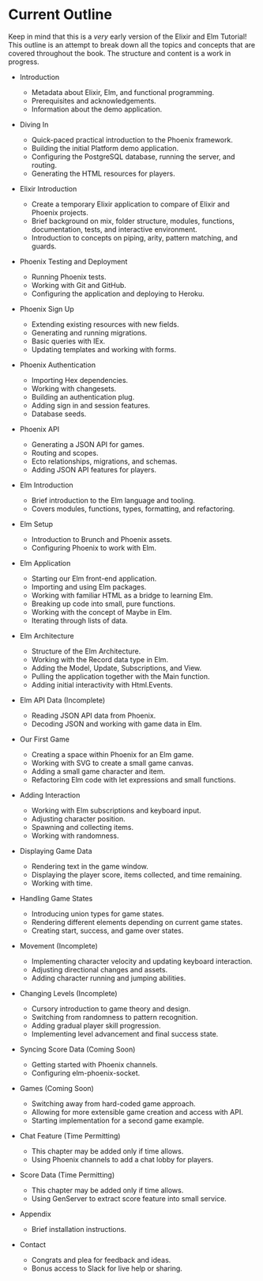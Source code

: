 # Current Outline

Keep in mind that this is a _very_ early version of the Elixir and Elm
Tutorial! This outline is an attempt to break down all the topics and concepts
that are covered throughout the book. The structure and content is a work in
progress.

- Introduction
  - Metadata about Elixir, Elm, and functional programming.
  - Prerequisites and acknowledgements.
  - Information about the demo application.

- Diving In
  - Quick-paced practical introduction to the Phoenix framework.
  - Building the initial Platform demo application.
  - Configuring the PostgreSQL database, running the server, and routing.
  - Generating the HTML resources for players.

- Elixir Introduction
  - Create a temporary Elixir application to compare of Elixir and Phoenix
    projects.
  - Brief background on mix, folder structure, modules, functions,
    documentation, tests, and interactive environment.
  - Introduction to concepts on piping, arity, pattern matching, and guards.

- Phoenix Testing and Deployment
  - Running Phoenix tests.
  - Working with Git and GitHub.
  - Configuring the application and deploying to Heroku.

- Phoenix Sign Up
  - Extending existing resources with new fields.
  - Generating and running migrations.
  - Basic queries with IEx.
  - Updating templates and working with forms.

- Phoenix Authentication
  - Importing Hex dependencies.
  - Working with changesets.
  - Building an authentication plug.
  - Adding sign in and session features.
  - Database seeds.

- Phoenix API
  - Generating a JSON API for games.
  - Routing and scopes.
  - Ecto relationships, migrations, and schemas.
  - Adding JSON API features for players.

- Elm Introduction
  - Brief introduction to the Elm language and tooling.
  - Covers modules, functions, types, formatting, and refactoring.

- Elm Setup
  - Introduction to Brunch and Phoenix assets.
  - Configuring Phoenix to work with Elm.

- Elm Application
  - Starting our Elm front-end application.
  - Importing and using Elm packages.
  - Working with familiar HTML as a bridge to learning Elm.
  - Breaking up code into small, pure functions.
  - Working with the concept of Maybe in Elm.
  - Iterating through lists of data.

- Elm Architecture
  - Structure of the Elm Architecture.
  - Working with the Record data type in Elm.
  - Adding the Model, Update, Subscriptions, and View.
  - Pulling the application together with the Main function.
  - Adding initial interactivity with Html.Events.

- Elm API Data (Incomplete)
  - Reading JSON API data from Phoenix.
  - Decoding JSON and working with game data in Elm.

- Our First Game
  - Creating a space within Phoenix for an Elm game.
  - Working with SVG to create a small game canvas.
  - Adding a small game character and item.
  - Refactoring Elm code with let expressions and small functions.

- Adding Interaction
  - Working with Elm subscriptions and keyboard input.
  - Adjusting character position.
  - Spawning and collecting items.
  - Working with randomness.

- Displaying Game Data
  - Rendering text in the game window.
  - Displaying the player score, items collected, and time remaining.
  - Working with time.

- Handling Game States
  - Introducing union types for game states.
  - Rendering different elements depending on current game states.
  - Creating start, success, and game over states.

- Movement (Incomplete)
  - Implementing character velocity and updating keyboard interaction.
  - Adjusting directional changes and assets.
  - Adding character running and jumping abilities.

- Changing Levels (Incomplete)
  - Cursory introduction to game theory and design.
  - Switching from randomness to pattern recognition.
  - Adding gradual player skill progression.
  - Implementing level advancement and final success state.

- Syncing Score Data (Coming Soon)
  - Getting started with Phoenix channels.
  - Configuring elm-phoenix-socket.

- Games (Coming Soon)
  - Switching away from hard-coded game approach.
  - Allowing for more extensible game creation and access with API.
  - Starting implementation for a second game example.

- Chat Feature (Time Permitting)
  - This chapter may be added only if time allows.
  - Using Phoenix channels to add a chat lobby for players.

- Score Data (Time Permitting)
  - This chapter may be added only if time allows.
  - Using GenServer to extract score feature into small service.

- Appendix
  - Brief installation instructions.

- Contact
  - Congrats and plea for feedback and ideas.
  - Bonus access to Slack for live help or sharing.
